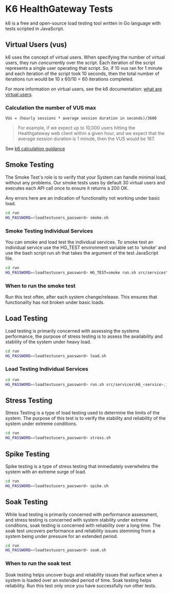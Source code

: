 # K6 HealthGateway Tests

k6 is a free and open-source load testing tool written in Go language with tests scripted in JavaScript.

## Virtual Users (vus)

k6 uses the concept of virtual users. When specifying the number of virtual users, they run concurrently over the script. Each iteration of the script represents a single user operating that script. So, if 10 vus ran for 1 minute and each iteration of the script took 10 seconds, then the total number of iterations run would be 10 x 60/10 = 60 iterations completed.

For more information on virtual users, see the k6 documentation: [what are virtual users](https://k6.io/docs/cloud/cloud-faq/what-are-vus-virtual-users).

### Calculation the number of VUS max

```code
VUs = (hourly sessions * average session duration in seconds)/3600
```

> For example, if we expect up to 10,000 users hitting the Healthgateway web client within a given hour, and we expect that the average session duration is 1 minute, then the VUS would be 167.

See [k6 calculation guidance](https://k6.io/docs/cloud/cloud-faq/what-are-vus-virtual-users)

## Smoke Testing

The Smoke Test's role is to verify that your System can handle minimal load, without any problems. Our smoke tests uses by default 30 virtual users and executes each API call once to ensure it returns a 200 OK.

Any errors here are an indication of functionality not working under basic load.

```bash
cd run
HG_PASSWORD=<loadtestusers_password> smoke.sh
```

### Smoke Testing Individual Services

You can smoke and load test the individual services. To smoke test an individual service use the HG_TEST environment variable set to 'smoke' and use the bash script run.sh that takes the argument of the test JavaScript file.

```bash
cd run
HG_PASSWORD=<loadtestusers_password> HG_TEST=smoke run.sh src/services\k6_<service>.js
```

### When to run the smoke test

Run this test often, after each system change/release.  This ensures that functionality has not broken under basic loads.

## Load Testing

Load testing is primarily concerned with assessing the systems performance, the purpose of stress testing is to assess the availability and stability of the system under heavy load.

```bash
cd run
HG_PASSWORD=<loadtestusers_password> load.sh
```

### Load Testing Individual Services

```bash
cd run
HG_PASSWORD=<loadtestusers_password> run.sh src/services\k6_<service>.js
```

## Stress Testing

Stress Testing is a type of load testing used to determine the limits of the system. The purpose of this test is to verify the stability and reliability of the system under extreme conditions.

```bash
cd run
HG_PASSWORD=<loadtestusers_password> stress.sh
```

## Spike Testing

Spike testing is a type of stress testing that immediately overwhelms the system with an extreme surge of load.

```bash
cd run
HG_PASSWORD=<loadtestusers_password> spike.sh
```

## Soak Testing

While load testing is primarily concerned with performance assessment, and stress testing is concerned with system stability under extreme conditions, soak testing is concerned with reliability over a long time. The soak test uncovers performance and reliability issues stemming from a system being under pressure for an extended period.

```bash
cd run
HG_PASSWORD=<loadtestusers_password> soak.sh
```

### When to run the soak test

Soak testing helps uncover bugs and reliability issues that surface when a system is loaded over an extended period of time. Soak testing helps reliability. Run this test only once you have successfully run other tests.
